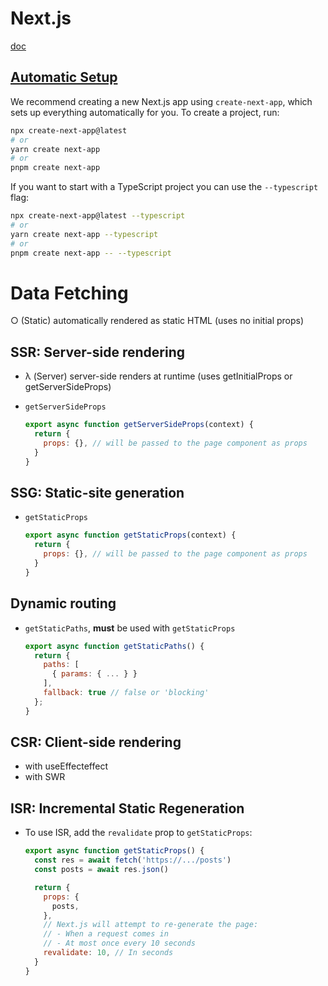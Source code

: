 # Next.js

[doc](https://nextjs.org/docs)

## [Automatic Setup](https://nextjs.org/docs#automatic-setup)

We recommend creating a new Next.js app using `create-next-app`, which sets up everything automatically for you. To create a project, run:

```bash
npx create-next-app@latest
# or
yarn create next-app
# or
pnpm create next-app
```

If you want to start with a TypeScript project you can use the `--typescript` flag:

```bash
npx create-next-app@latest --typescript
# or
yarn create next-app --typescript
# or
pnpm create next-app -- --typescript
```

# Data Fetching

○ (Static) automatically rendered as static HTML (uses no initial props)

## SSR: Server-side rendering 

* λ (Server) server-side renders at runtime (uses getInitialProps or getServerSideProps)

* `getServerSideProps`

  ````jsx
  export async function getServerSideProps(context) {
    return {
      props: {}, // will be passed to the page component as props
    }
  }
  ````

## SSG: Static-site generation 

* `getStaticProps`

  ```jsx
  export async function getStaticProps(context) {
    return {
      props: {}, // will be passed to the page component as props
    }
  }
  ```

## Dynamic routing

* `getStaticPaths`,  **must** be used with `getStaticProps`

  ```jsx
  export async function getStaticPaths() {
    return {
      paths: [
        { params: { ... } }
      ],
      fallback: true // false or 'blocking'
    };
  }
  ```

## CSR: Client-side rendering

* with useEffecteffect
* with SWR

## ISR: Incremental Static Regeneration

* To use ISR, add the `revalidate` prop to `getStaticProps`:

  ```jsx
  export async function getStaticProps() {
    const res = await fetch('https://.../posts')
    const posts = await res.json()
  
    return {
      props: {
        posts,
      },
      // Next.js will attempt to re-generate the page:
      // - When a request comes in
      // - At most once every 10 seconds
      revalidate: 10, // In seconds
    }
  }
  ```

  
